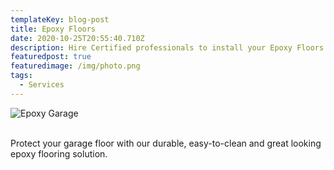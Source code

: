 ```yaml
---
templateKey: blog-post
title: Epoxy Floors
date: 2020-10-25T20:55:40.710Z
description: Hire Certified professionals to install your Epoxy Floors anywhere in Georgia
featuredpost: true
featuredimage: /img/photo.png
tags:
  - Services
---
```

![Epoxy Garage](/img/photo.png)

\
Protect your garage floor with our durable, easy-to-clean and great looking epoxy flooring solution.